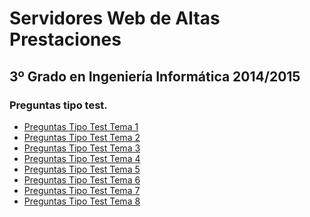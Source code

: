 Servidores Web de Altas Prestaciones
====================================
3º Grado en Ingeniería Informática 2014/2015
--------------------------------------------

### Preguntas tipo test.
* [Preguntas Tipo Test Tema 1](Tema_1/README.md)
* [Preguntas Tipo Test Tema 2](Tema_2/README.md)
* [Preguntas Tipo Test Tema 3](Tema_3/README.md)
* [Preguntas Tipo Test Tema 4](Tema_4/README.md)
* [Preguntas Tipo Test Tema 5](Tema_5/README.md)
* [Preguntas Tipo Test Tema 6](Tema_6/README.md)
* [Preguntas Tipo Test Tema 7](Tema_7/README.md)
* [Preguntas Tipo Test Tema 8](Tema_8/README.md)

